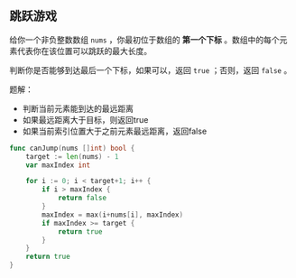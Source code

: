 ## 跳跃游戏

给你一个非负整数数组 `nums` ，你最初位于数组的 **第一个下标** 。数组中的每个元素代表你在该位置可以跳跃的最大长度。

判断你是否能够到达最后一个下标，如果可以，返回 `true` ；否则，返回 `false` 。

题解：

- 判断当前元素能到达的最远距离
- 如果最远距离大于目标，则返回true
- 如果当前索引位置大于之前元素最远距离，返回false

```go
func canJump(nums []int) bool {
	target := len(nums) - 1
	var maxIndex int

	for i := 0; i < target+1; i++ {
		if i > maxIndex {
			return false
		}
		maxIndex = max(i+nums[i], maxIndex)
		if maxIndex >= target {
			return true
		}
	}
	return true
}
```

